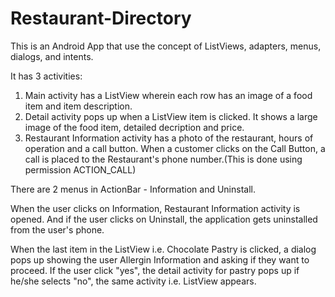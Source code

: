 # Restaurant-Directory

This is an Android App that use the concept of ListViews, adapters, menus, dialogs, and intents.

It has 3 activities:
1) Main activity has a ListView wherein each row has an image of a food item and item description.
2) Detail activity pops up when a ListView item is clicked. It shows a large image of the food item, detailed decription and price.
3) Restaurant Information activity has a photo of the restaurant, hours of operation and a call button. When a customer clicks on the Call Button, a call is placed to the Restaurant's phone number.(This is done using permission ACTION_CALL)

There are 2 menus in ActionBar - Information and Uninstall.

When the user clicks on Information, Restaurant Information activity is opened. And if the user clicks on Uninstall, the application gets uninstalled from the user's phone.

When the last item in the ListView i.e. Chocolate Pastry is clicked, a dialog pops up showing the user Allergin Information and asking if they want to proceed. If the user click "yes", the detail activity for pastry pops up if he/she selects "no", the same activity i.e. ListView appears.
